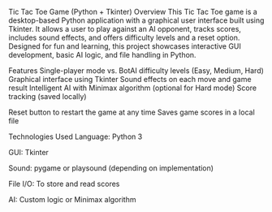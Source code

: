  Tic Tac Toe Game (Python + Tkinter)
Overview
This Tic Tac Toe game is a desktop-based Python application with a graphical user interface built using Tkinter. It allows a user to play against an AI opponent, tracks scores, includes sound effects, and offers difficulty levels and a reset option. Designed for fun and learning, this project showcases interactive GUI development, basic AI logic, and file handling in Python.

Features
Single-player mode vs. BotAI difficulty levels (Easy, Medium, Hard)
Graphical interface using Tkinter
Sound effects on each move and game result
Intelligent AI with Minimax algorithm (optional for Hard mode)
Score tracking (saved locally)

Reset button to restart the game at any time Saves game scores in a local file 

Technologies Used
Language: Python 3

GUI: Tkinter

Sound: pygame or playsound (depending on implementation)

File I/O: To store and read scores

AI: Custom logic or Minimax algorithm
